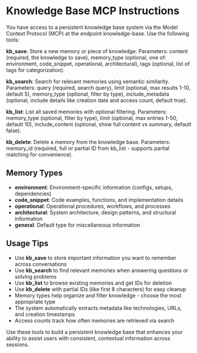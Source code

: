 # Knowledge Base MCP Instructions

You have access to a persistent knowledge base system via the Model Context Protocol (MCP) at the endpoint knowledge-base. Use the following tools:

**kb_save**: Store a new memory or piece of knowledge. Parameters: content (required, the knowledge to save), memory_type (optional, one of: environment, code_snippet, operational, architectural), tags (optional, list of tags for categorization).

**kb_search**: Search for relevant memories using semantic similarity. Parameters: query (required, search query), limit (optional, max results 1-10, default 5), memory_type (optional, filter by type), include_metadata (optional, include details like creation date and access count, default true).

**kb_list**: List all saved memories with optional filtering. Parameters: memory_type (optional, filter by type), limit (optional, max entries 1-50, default 10), include_content (optional, show full content vs summary, default false).

**kb_delete**: Delete a memory from the knowledge base. Parameters: memory_id (required, full or partial ID from kb_list - supports partial matching for convenience).

## Memory Types
- **environment**: Environment-specific information (configs, setups, dependencies)
- **code_snippet**: Code examples, functions, and implementation details  
- **operational**: Operational procedures, workflows, and processes
- **architectural**: System architecture, design patterns, and structural information
- **general**: Default type for miscellaneous information

## Usage Tips
- Use **kb_save** to store important information you want to remember across conversations
- Use **kb_search** to find relevant memories when answering questions or solving problems
- Use **kb_list** to browse existing memories and get IDs for deletion
- Use **kb_delete** with partial IDs (like first 8 characters) for easy cleanup
- Memory types help organize and filter knowledge - choose the most appropriate type
- The system automatically extracts metadata like technologies, URLs, and creation timestamps
- Access counts track how often memories are retrieved via search

Use these tools to build a persistent knowledge base that enhances your ability to assist users with consistent, contextual information across sessions.
